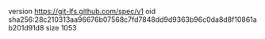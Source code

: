 version https://git-lfs.github.com/spec/v1
oid sha256:28c210313aa96676b07568c7fd7848dd9d9363b96c0da8d8f10861ab201d91d8
size 1053
